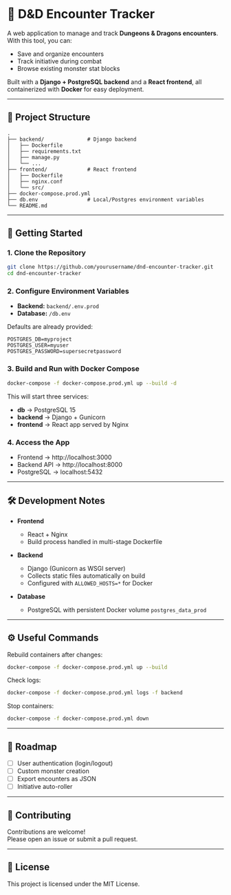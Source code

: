 # 🐉 D&D Encounter Tracker

A web application to manage and track **Dungeons & Dragons encounters**.  
With this tool, you can:

- Save and organize encounters
- Track initiative during combat
- Browse existing monster stat blocks

Built with a **Django + PostgreSQL backend** and a **React frontend**, all containerized with **Docker** for easy deployment.

---

## 📂 Project Structure

```
.
├── backend/              # Django backend
│   ├── Dockerfile
│   ├── requirements.txt
│   ├── manage.py
│   └── ...
├── frontend/             # React frontend
│   ├── Dockerfile
│   ├── nginx.conf
│   └── src/
├── docker-compose.prod.yml
├── db.env                # Local/Postgres environment variables
└── README.md
```

---

## 🚀 Getting Started

### 1. Clone the Repository
```bash
git clone https://github.com/yourusername/dnd-encounter-tracker.git
cd dnd-encounter-tracker
```

### 2. Configure Environment Variables
- **Backend:** `backend/.env.prod`
- **Database:** `/db.env`

Defaults are already provided:
```env
POSTGRES_DB=myproject
POSTGRES_USER=myuser
POSTGRES_PASSWORD=supersecretpassword
```

### 3. Build and Run with Docker Compose
```bash
docker-compose -f docker-compose.prod.yml up --build -d
```

This will start three services:
- **db** → PostgreSQL 15
- **backend** → Django + Gunicorn
- **frontend** → React app served by Nginx

### 4. Access the App
- Frontend → http://localhost:3000  
- Backend API → http://localhost:8000  
- PostgreSQL → localhost:5432  

---

## 🛠 Development Notes

- **Frontend**  
  - React + Nginx  
  - Build process handled in multi-stage Dockerfile  

- **Backend**  
  - Django (Gunicorn as WSGI server)  
  - Collects static files automatically on build  
  - Configured with `ALLOWED_HOSTS=*` for Docker  

- **Database**  
  - PostgreSQL with persistent Docker volume `postgres_data_prod`  

---

## ⚙️ Useful Commands

Rebuild containers after changes:
```bash
docker-compose -f docker-compose.prod.yml up --build
```

Check logs:
```bash
docker-compose -f docker-compose.prod.yml logs -f backend
```

Stop containers:
```bash
docker-compose -f docker-compose.prod.yml down
```

---

## 📌 Roadmap

- [ ] User authentication (login/logout)
- [ ] Custom monster creation
- [ ] Export encounters as JSON
- [ ] Initiative auto-roller

---

## 🤝 Contributing

Contributions are welcome!  
Please open an issue or submit a pull request.

---

## 📜 License

This project is licensed under the MIT License.
